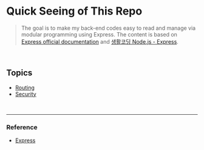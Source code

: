 # Quick Seeing of This Repo

> The goal is to make my back-end codes easy to read and manage via modular programming using Express. The content is based on [Express official documentation](https://expressjs.com/) and [생활코딩 Node.js - Express](https://opentutorials.org/course/3370).

<br>

## Topics

- [Routing](https://github.com/estellechoi/express-js-tutorials/blob/master/doc/routing.md)
- [Security](https://github.com/estellechoi/express-js-tutorials/blob/master/doc/security.md)

<br>

---

### Reference

- [Express](https://expressjs.com/)
